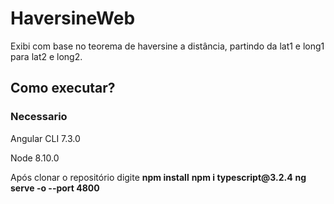 # HaversineWeb
Exibi com base no teorema de haversine a distância, partindo da lat1 e long1 para lat2 e long2.

## Como executar?
### Necessario
<p>Angular CLI 7.3.0<p>
<p>Node 8.10.0<p>

<p>Após clonar o repositório digite 
  <b>npm install</b>
  <b>npm i typescript@3.2.4</b>
  <b>ng serve -o --port 4800</b>
